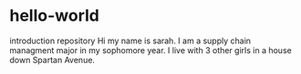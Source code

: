 # hello-world
introduction repository 
Hi my name is sarah. I am a supply chain managment major in my sophomore year. I live with 3 other girls in a house down Spartan Avenue. 

